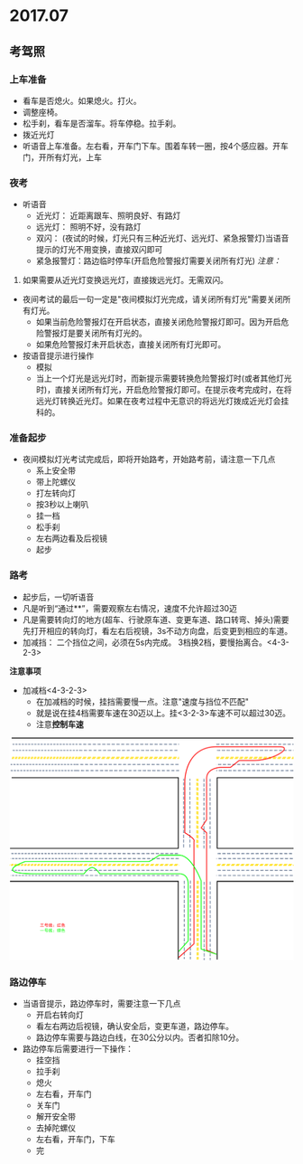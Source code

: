 # 2017.07

## 考驾照

### 上车准备
* 看车是否熄火。如果熄火。打火。
* 调整座椅。
* 松手刹，看车是否溜车。将车停稳。拉手刹。
* 拨近光灯
* 听语音上车准备。左右看，开车门下车。围着车转一圈，按4个感应器。开车门，开所有灯光，上车



### 夜考
+ 听语音
    - 近光灯： 近距离跟车、照明良好、有路灯
    - 远光灯： 照明不好，没有路灯
    - 双闪： (夜试的时候，灯光只有三种近光灯、远光灯、紧急报警灯)当语音提示的灯光不用变换，直接双闪即可
    - 紧急报警灯：路边临时停车(开启危险警报灯需要关闭所有灯光)
*注意：*
1. 如果需要从近光灯变换远光灯，直接拨远光灯。无需双闪。
+ 夜间考试的最后一句一定是"夜间模拟灯光完成，请关闭所有灯光"需要关闭所有灯光。
    - 如果当前危险警报灯在开启状态，直接关闭危险警报灯即可。因为开启危险警报灯是要关闭所有灯光的。
    - 如果危险警报灯未开启状态，直接关闭所有灯光即可。
+ 按语音提示进行操作
    - 模拟
    - 当上一个灯光是远光灯时，而新提示需要转换危险警报灯时(或者其他灯光时)，直接关闭所有灯光，开启危险警报灯即可。在提示夜考完成时，在将远光灯转换近光灯。如果在夜考过程中无意识的将远光灯拨成近光灯会挂科的。


### 准备起步
+ 夜间模拟灯光考试完成后，即将开始路考，开始路考前，请注意一下几点
    - 系上安全带
    - 带上陀螺仪
    - 打左转向灯
    - 按3秒以上喇叭
    - 挂一档
    - 松手刹
    - 左右两边看及后视镜
    - 起步

### 路考
* 起步后，一切听语音
* 凡是听到“通过**”，需要观察左右情况，速度不允许超过30迈
* 凡是需要转向灯的地方(超车、行驶原车道、变更车道、路口转弯、掉头)需要先打开相应的转向灯，看左右后视镜，3s不动方向盘，后变更到相应的车道。
* 加减挡： 二个挡位之间，必须在5s内完成。 3档换2档，要慢抬离合。<4-3-2-3>

**注意事项**

+ 加减档<4-3-2-3>
    - 在加减档的时候，挂挡需要慢一点。注意"速度与挡位不匹配"
    - 就是说在挂4档需要车速在30迈以上。挂<3-2-3>车速不可以超过30迈。
    - 注意**控制车速**

![考试路线](./img/考试线路.png)

### 路边停车
+ 当语音提示，路边停车时，需要注意一下几点
    - 开启右转向灯
    - 看左右两边后视镜，确认安全后，变更车道，路边停车。
    - 路边停车需要与路边白线，在30公分以内。否者扣除10分。
+ 路边停车后需要进行一下操作：
    - 挂空挡
    - 拉手刹
    - 熄火
    - 左右看，开车门
    - 关车门
    - 解开安全带
    - 去掉陀螺仪
    - 左右看，开车门，下车
    - 完